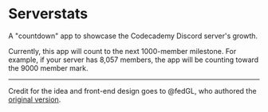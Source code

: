 # Serverstats

A "countdown" app to showcase the Codecademy Discord server's growth.

Currently, this app will count to the next 1000-member milestone. For example, if your server has 8,057 members, the app will be counting toward the 9000 member mark.

---

Credit for the idea and front-end design goes to @fedGL, who authored the [original version](https://road-to-11k.fedgl.repl.co/).
